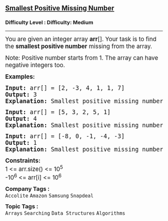 <h2><a href="https://www.geeksforgeeks.org/problems/smallest-positive-missing-number-1587115621/1?page=2&difficulty=Medium&sortBy=submissions">Smallest Positive Missing Number</a></h2><h3>Difficulty Level : Difficulty: Medium</h3><hr><div class="problems_problem_content__Xm_eO"><p><span style="font-size: 14pt;">You are given an integer array&nbsp;<strong>arr</strong>[]. Your task is to find the <strong>smallest positive number</strong>&nbsp;missing from the array.</span></p>
<p><span style="font-size: 14pt;">Note: Positive number starts from 1. The array can have negative integers too.</span></p>
<p><span style="font-size: 14pt;"><strong>Examples:</strong></span></p>
<pre><span style="font-size: 14pt;"><strong>Input: </strong>arr[] = [2, -3, 4, 1, 1, 7]
<strong>Output: </strong>3<strong>
Explanation: </strong>Smallest positive missing number is 3.
</span></pre>
<pre><span style="font-size: 14pt;"><strong>Input: </strong>arr[] = [5, 3, 2, 5, 1]
<strong>Output: </strong>4<strong>
Explanation: </strong>Smallest positive missing number is 4.<br></span></pre>
<pre><span style="font-size: 14pt;"><strong>Input: </strong>arr[] = [-8, 0, -1, -4, -3]
<strong>Output: </strong>1<strong>
Explanation: </strong>Smallest positive missing number is 1.</span></pre>
<p><span style="font-size: 14pt;"><strong>Constraints:</strong> &nbsp; <br>1 &lt;= arr.size() &lt;= 10<sup>5</sup><br>-10<sup>6</sup>&nbsp;&lt;= arr[i] &lt;= 10<sup>6</sup></span></p></div><p><span style=font-size:18px><strong>Company Tags : </strong><br><code>Accolite</code>&nbsp;<code>Amazon</code>&nbsp;<code>Samsung</code>&nbsp;<code>Snapdeal</code>&nbsp;<br><p><span style=font-size:18px><strong>Topic Tags : </strong><br><code>Arrays</code>&nbsp;<code>Searching</code>&nbsp;<code>Data Structures</code>&nbsp;<code>Algorithms</code>&nbsp;